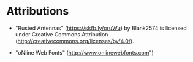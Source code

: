 # Attributions

- "Rusted Antennas" (https://skfb.ly/oruWu) by Blank2574 is licensed under Creative Commons Attribution (http://creativecommons.org/licenses/by/4.0/).

- "oNline Web Fonts" (http://www.onlinewebfonts.com")
